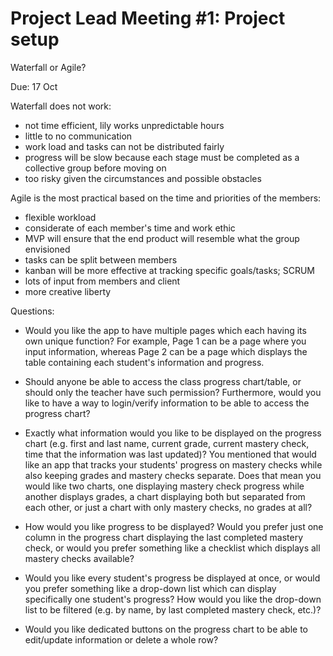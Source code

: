 # Project Lead Meeting #1: Project setup 

Waterfall or Agile?

Due: 17 Oct 

Waterfall does not work:
  - not time efficient, lily works unpredictable hours 
  - little to no communication
  - work load and tasks can not be distributed fairly
  - progress will be slow because each stage must be completed as a collective group before moving on
  - too risky given the circumstances and possible obstacles 
  
Agile is the most practical based on the time and priorities of the members:
  - flexible workload 
  - considerate of each member's time and work ethic 
  - MVP will ensure that the end product will resemble what the group envisioned
  - tasks can be split between members
  - kanban will be more effective at tracking specific goals/tasks; SCRUM
  - lots of input from members and client
  - more creative liberty 
  
Questions:
- Would you like the app to have multiple pages which each having its own unique function? For example, Page 1 can be a page where you input information, whereas Page 2 can be a page which displays the table containing each student's information and progress.

- Should anyone be able to access the class progress chart/table, or should only the teacher have such permission? Furthermore, would you like to have a way to login/verify information to be able to access the progress chart?

- Exactly what information would you like to be displayed on the progress chart (e.g. first and last name, current grade, current mastery check, time that the information was last updated)? You mentioned that would like an app that tracks your students' progress on mastery checks while also keeping grades and mastery checks separate. Does that mean you would like two charts, one displaying mastery check progress while another displays grades, a chart displaying both but separated from each other, or just a chart with only mastery checks, no grades at all?

- How would you like progress to be displayed? Would you prefer just one column in the progress chart displaying the last completed mastery check, or would you prefer something like a checklist which displays all mastery checks available?

- Would you like every student's progress be displayed at once, or would you prefer something like a drop-down list which can display specifically one student's progress? How would you like the drop-down list to be filtered (e.g. by name, by last completed mastery check, etc.)?

- Would you like dedicated buttons on the progress chart to be able to edit/update information or delete a whole row?
